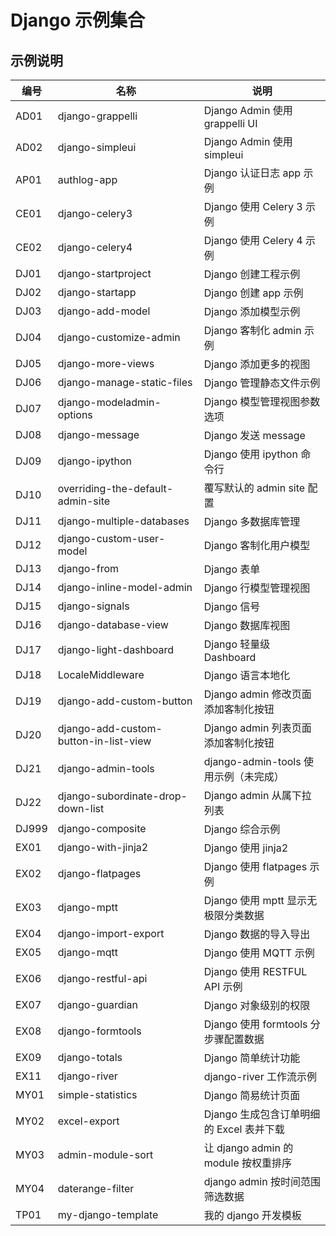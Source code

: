 # Django 示例集合

## 示例说明

| 编号  | 名称                                  | 说明                                     |
| ----- | ------------------------------------- | ---------------------------------------- |
| AD01  | django-grappelli                      | Django Admin 使用 grappelli UI           |
| AD02  | django-simpleui                       | Django Admin 使用 simpleui               |
| AP01  | authlog-app                           | Django 认证日志 app 示例                 |
| CE01  | django-celery3                        | Django 使用 Celery 3 示例                |
| CE02  | django-celery4                        | Django 使用 Celery 4 示例                |
| DJ01  | django-startproject                   | Django 创建工程示例                      |
| DJ02  | django-startapp                       | Django 创建 app 示例                     |
| DJ03  | django-add-model                      | Django 添加模型示例                      |
| DJ04  | django-customize-admin                | Django 客制化 admin 示例                 |
| DJ05  | django-more-views                     | Django 添加更多的视图                    |
| DJ06  | django-manage-static-files            | Django 管理静态文件示例                  |
| DJ07  | django-modeladmin-options             | Django 模型管理视图参数选项              |
| DJ08  | django-message                        | Django 发送 message                      |
| DJ09  | django-ipython                        | Django 使用 ipython 命令行               |
| DJ10  | overriding-the-default-admin-site     | 覆写默认的 admin site 配置               |
| DJ11  | django-multiple-databases             | Django 多数据库管理                      |
| DJ12  | django-custom-user-model              | Django 客制化用户模型                    |
| DJ13  | django-from                           | Django 表单                              |
| DJ14  | django-inline-model-admin             | Django 行模型管理视图                    |
| DJ15  | django-signals                        | Django 信号                              |
| DJ16  | django-database-view                  | Django 数据库视图                        |
| DJ17  | django-light-dashboard                | Django 轻量级 Dashboard                  |
| DJ18  | LocaleMiddleware                      | Django 语言本地化                        |
| DJ19  | django-add-custom-button              | Django admin 修改页面添加客制化按钮      |
| DJ20  | django-add-custom-button-in-list-view | Django admin 列表页面添加客制化按钮      |
| DJ21  | django-admin-tools                    | django-admin-tools 使用示例（未完成）    |
| DJ22  | django-subordinate-drop-down-list     | Django admin 从属下拉列表                |
| DJ999 | django-composite                      | Django 综合示例                          |
| EX01  | django-with-jinja2                    | Django 使用 jinja2                       |
| EX02  | django-flatpages                      | Django 使用 flatpages 示例               |
| EX03  | django-mptt                           | Django 使用 mptt 显示无极限分类数据      |
| EX04  | django-import-export                  | Django 数据的导入导出                    |
| EX05  | django-mqtt                           | Django 使用 MQTT 示例                    |
| EX06  | django-restful-api                    | Django 使用 RESTFUL API 示例             |
| EX07  | django-guardian                       | Django 对象级别的权限                    |
| EX08  | django-formtools                      | Django 使用 formtools 分步骤配置数据     |
| EX09  | django-totals                         | Django 简单统计功能                      |
| EX11  | django-river                          | django-river 工作流示例                  |
| MY01  | simple-statistics                     | Django 简易统计页面                      |
| MY02  | excel-export                          | Django 生成包含订单明细的 Excel 表并下载 |
| MY03  | admin-module-sort                     | 让 django admin 的 module 按权重排序     |
| MY04  | daterange-filter                      | django admin 按时间范围筛选数据          |
| TP01  | my-django-template                    | 我的 django 开发模板                     |
